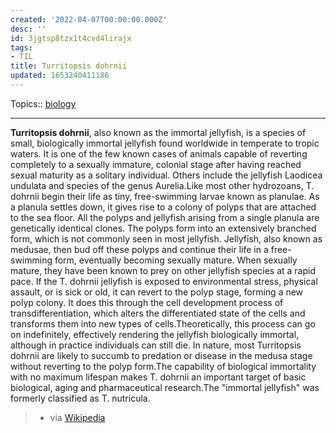```yaml
---
created: '2022-04-07T00:00:00.000Z'
desc: ''
id: 3jgtsp8tzx1t4cvd4lirajx
tags:
- TIL
title: Turritopsis dohrnii
updated: 1653240411186
---
```

   
Topics::  [biology](../topics/biology.md)   
   
   
---   
   
**Turritopsis dohrnii**, also known as the immortal jellyfish, is a species of small, biologically immortal jellyfish found worldwide in temperate to tropic waters. It is one of the few known cases of animals capable of reverting completely to a sexually immature, colonial stage after having reached sexual maturity as a solitary individual. Others include the jellyfish Laodicea undulata and species of the genus Aurelia.Like most other hydrozoans, T. dohrnii begin their life as tiny, free-swimming larvae known as planulae. As a planula settles down, it gives rise to a colony of polyps that are attached to the sea floor. All the polyps and jellyfish arising from a single planula are genetically identical clones. The polyps form into an extensively branched form, which is not commonly seen in most jellyfish. Jellyfish, also known as medusae, then bud off these polyps and continue their life in a free-swimming form, eventually becoming sexually mature. When sexually mature, they have been known to prey on other jellyfish species at a rapid pace. If the T. dohrnii jellyfish is exposed to environmental stress, physical assault, or is sick or old, it can revert to the polyp stage, forming a new polyp colony. It does this through the cell development process of transdifferentiation, which alters the differentiated state of the cells and transforms them into new types of cells.Theoretically, this process can go on indefinitely, effectively rendering the jellyfish biologically immortal, although in practice individuals can still die. In nature, most Turritopsis dohrnii are likely to succumb to predation or disease in the medusa stage without reverting to the polyp form.The capability of biological immortality with no maximum lifespan makes T. dohrnii an important target of basic biological, aging and pharmaceutical research.The "immortal jellyfish" was formerly classified as T. nutricula.   
   
> - via [Wikipedia](https://en.wikipedia.org/wiki/Turritopsis%20dohrnii)